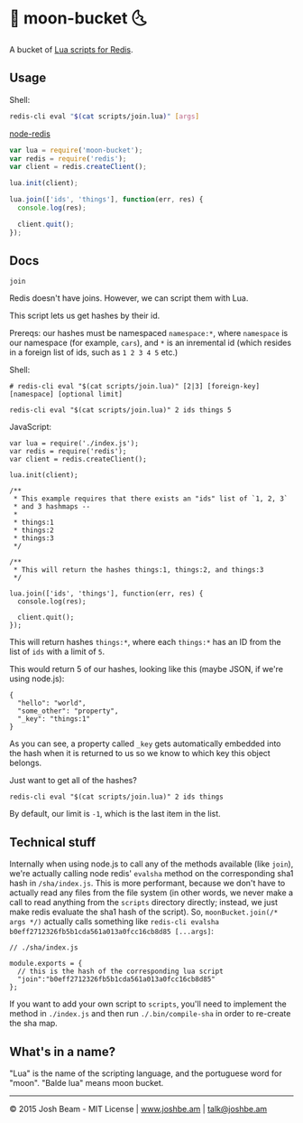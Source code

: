 # :honey_pot: moon-bucket :last_quarter_moon_with_face:

A bucket of <a href="https://www.redisgreen.net/blog/intro-to-lua-for-redis-programmers/">Lua scripts for Redis</a>.

## Usage

Shell:

```bash
redis-cli eval "$(cat scripts/join.lua)" [args]
```

<a href="https://github.com/NodeRedis/node_redis">node-redis</a>

```javascript
var lua = require('moon-bucket');
var redis = require('redis');
var client = redis.createClient();

lua.init(client);

lua.join(['ids', 'things'], function(err, res) {
  console.log(res);

  client.quit();
});
```

## Docs

`join`

Redis doesn't have joins. However, we can script them with Lua.

This script lets us get hashes by their id.

Prereqs: our hashes must be namespaced `namespace:*`, where `namespace` is our namespace (for example, `cars`), and `*` is an inremental id (which resides in a foreign list of ids, such as `1 2 3 4 5` etc.)

Shell:

```
# redis-cli eval "$(cat scripts/join.lua)" [2|3] [foreign-key] [namespace] [optional limit]

redis-cli eval "$(cat scripts/join.lua)" 2 ids things 5
```

JavaScript:

```
var lua = require('./index.js');
var redis = require('redis');
var client = redis.createClient();

lua.init(client);

/**
 * This example requires that there exists an "ids" list of `1, 2, 3`
 * and 3 hashmaps --
 *
 * things:1
 * things:2
 * things:3
 */

/**
 * This will return the hashes things:1, things:2, and things:3
 */

lua.join(['ids', 'things'], function(err, res) {
  console.log(res);

  client.quit();
});
```

This will return hashes `things:*`, where each `things:*` has an ID from the list of `ids` with a limit of `5`.

This would return 5 of our hashes, looking like this (maybe JSON, if we're using node.js):

```
{
  "hello": "world",
  "some_other": "property",
  "_key": "things:1"
}
```

As you can see, a property called `_key` gets automatically embedded into the hash when it is returned to us so we know to which key this object belongs.

Just want to get all of the hashes?

```
redis-cli eval "$(cat scripts/join.lua)" 2 ids things
```

By default, our limit is `-1`, which is the last item in the list.

## Technical stuff

Internally when using node.js to call any of the methods available (like `join`), we're actually calling node redis' `evalsha` method on the corresponding sha1 hash in `/sha/index.js`. This is more performant, because we don't have to actually read any files from the file system (in other words, we never make a call to read anything from the `scripts` directory directly; instead, we just make redis evaluate the sha1 hash of the script). So, `moonBucket.join(/* args */)` actually calls something like `redis-cli evalsha b0eff2712326fb5b1cda561a013a0fcc16cb8d85 [...args]`:

```
// ./sha/index.js

module.exports = {
  // this is the hash of the corresponding lua script
  "join":"b0eff2712326fb5b1cda561a013a0fcc16cb8d85"
};
```

If you want to add your own script to `scripts`, you'll need to implement the method in `./index.js` and then run `./.bin/compile-sha` in order to re-create the sha map.

## What's in a name?

"Lua" is the name of the scripting language, and the portuguese word for "moon". "Balde lua" means moon bucket.

<hr>

&copy; 2015 Josh Beam - MIT License | www.joshbe.am | talk@joshbe.am
